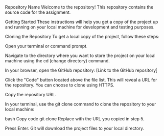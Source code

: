 Repository Name
Welcome to the repository! This repository contains the source code for the assignment.

Getting Started
These instructions will help you get a copy of the project up and running on your local machine for development and testing purposes.

Cloning the Repository
To get a local copy of the project, follow these steps:

Open your terminal or command prompt.

Navigate to the directory where you want to store the project on your local machine using the cd (change directory) command.

In your browser, open the GitHub repository: [Link to the GitHub repository]

Click the "Code" button located above the file list. This will reveal a URL for the repository. You can choose to clone using HTTPS.

Copy the repository URL.

In your terminal, use the git clone command to clone the repository to your local machine:

bash
Copy code
git clone <repository URL>
Replace <repository URL> with the URL you copied in step 5.

Press Enter. Git will download the project files to your local directory.
